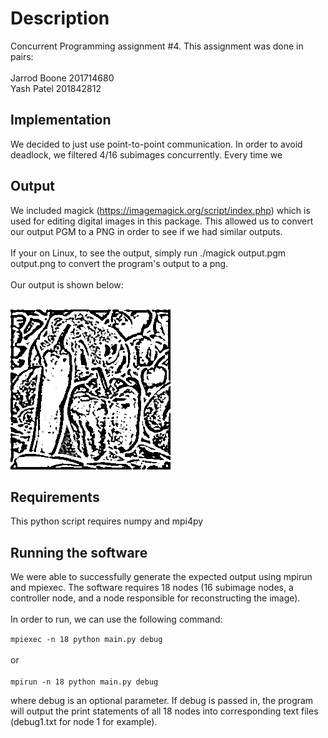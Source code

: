 # Description
Concurrent Programming assignment #4. This assignment was done in pairs: <br><br>
Jarrod Boone 201714680<br>
Yash Patel 201842812

## Implementation
We decided to just use point-to-point communication. In order to avoid deadlock, we filtered 4/16 subimages concurrently.
Every time we 

## Output
We included magick (https://imagemagick.org/script/index.php) which is used for editing digital images in this package.
This allowed us to convert our output PGM to a PNG in order to see if we had similar outputs.
<br>
<br>
If your on Linux, to see the output, simply run ./magick output.pgm output.png to convert the program's output to a png.
<br>
<br>
Our output is shown below:
<br>
<br>

![output](output.png "Output")

## Requirements
This python script requires numpy and mpi4py

## Running the software
We were able to successfully generate the expected output using mpirun and mpiexec. The software requires 18 nodes (16 subimage nodes,
a controller node, and a node responsible for reconstructing the image).
<br>
<br>
In order to run, we can use the following command:

`mpiexec -n 18 python main.py debug`
<br>
<br>
or
<br>
<br>
`mpirun -n 18 python main.py debug`

where debug is an optional parameter. If debug is passed in, the program will output the print statements of all 18 nodes
into corresponding text files (debug1.txt for node 1 for example).

